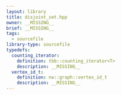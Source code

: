```yaml
---
layout: library
title: disjoint_set.hpp
owner: __MISSING__
brief: __MISSING__
tags:
  - sourcefile
library-type: sourcefile
typedefs:
  counting_iterator:
    definition: tbb::counting_iterator<T>
    description: __MISSING__
  vertex_id_t:
    definition: nw::graph::vertex_id_t
    description: __MISSING__
---
```


```{index} disjoint_set.hpp
```
